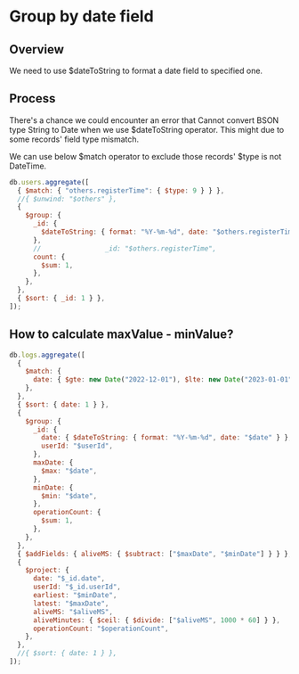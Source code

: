 # Group by date field

## Overview

We need to use $dateToString to format a date field to specified one.

## Process

There's a chance we could encounter an error that Cannot convert BSON type String to Date when we use $dateToString operator. This might due to some records' field type mismatch.

We can use below $match operator to exclude those records' $type is not DateTime.

```js
db.users.aggregate([
  { $match: { "others.registerTime": { $type: 9 } } },
  //{ $unwind: "$others" },
  {
    $group: {
      _id: {
        $dateToString: { format: "%Y-%m-%d", date: "$others.registerTime" },
      },
      //				_id: "$others.registerTime",
      count: {
        $sum: 1,
      },
    },
  },
  { $sort: { _id: 1 } },
]);
```

## How to calculate maxValue - minValue?

```js
db.logs.aggregate([
  {
    $match: {
      date: { $gte: new Date("2022-12-01"), $lte: new Date("2023-01-01") },
    },
  },
  { $sort: { date: 1 } },
  {
    $group: {
      _id: {
        date: { $dateToString: { format: "%Y-%m-%d", date: "$date" } },
        userId: "$userId",
      },
      maxDate: {
        $max: "$date",
      },
      minDate: {
        $min: "$date",
      },
      operationCount: {
        $sum: 1,
      },
    },
  },
  { $addFields: { aliveMS: { $subtract: ["$maxDate", "$minDate"] } } },
  {
    $project: {
      date: "$_id.date",
      userId: "$_id.userId",
      earliest: "$minDate",
      latest: "$maxDate",
      aliveMS: "$aliveMS",
      aliveMinutes: { $ceil: { $divide: ["$aliveMS", 1000 * 60] } },
      operationCount: "$operationCount",
    },
  },
  //{ $sort: { date: 1 } },
]);
```
